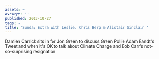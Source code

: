 ```yaml
---
assets: ~
excerpt: ''
published: 2013-10-27
tags: ~
title: 'Sunday Extra with Leslie, Chris Berg & Alistair Sinclair '
---
```

Damien Carrick sits in for Jon Green to discuss Green Pollie Adam Bandt's Tweet and when it's OK to talk about Climate Change and Bob Carr's not-so-surprising resignation 